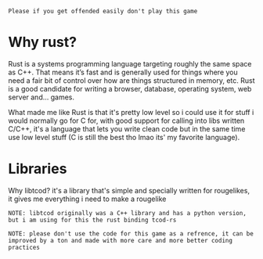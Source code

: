 `Please if you get offended easily don't play this game`

# Why rust?

Rust is a systems programming language targeting roughly the same space as C++. That means it’s fast and is generally used for things where you need a fair bit of control over how are things structured in memory, etc. Rust is a good candidate for writing a browser, database, operating system, web server and…​ games.

What made me like Rust is that it's pretty low level so i could use it for stuff i would normally go for C for, with good support for calling into libs written C/C++, it's a language that lets you write clean code but in the same time use low level stuff (C is still the best tho lmao its' my favorite language).

# Libraries

Why libtcod? it's a library that's simple and specially written for rougelikes, it gives me everything i need to make a rougelike

`NOTE: libtcod originally was a C++ library and has a python version, but i am using for this the rust binding tcod-rs`

`NOTE: please don't use the code for this game as a refrence, it can be improved by a ton and made with more care and more better coding practices`
